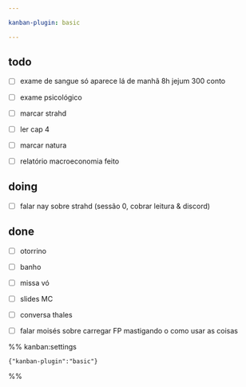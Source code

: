 ```yaml
---

kanban-plugin: basic

---
```


## todo

- [ ] exame de sangue só aparece lá de manhã 8h jejum 300 conto
- [ ] exame psicológico
- [ ] marcar strahd
- [ ] ler cap 4
- [ ] marcar natura
- [ ] relatório macroeconomia feito


## doing

- [ ] falar nay sobre strahd (sessão 0, cobrar leitura &  discord)


## done

- [ ] otorrino
- [ ] banho
- [ ] missa vó
- [ ] slides MC
- [ ] conversa thales
- [ ] falar moisés sobre carregar FP mastigando o como usar as coisas




%% kanban:settings
```
{"kanban-plugin":"basic"}
```
%%